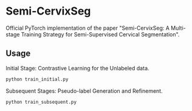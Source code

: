 # Semi-CervixSeg
Official PyTorch implementation of the paper "Semi-CervixSeg: A Multi-stage Training Strategy for Semi-Supervised Cervical Segmentation".

## Usage
Initial Stage: Contrastive Learning for the Unlabeled data.
```bash
python train_initial.py
```

Subsequent Stages: Pseudo-label Generation and Refinement.
```bash
python train_subsequent.py
```
